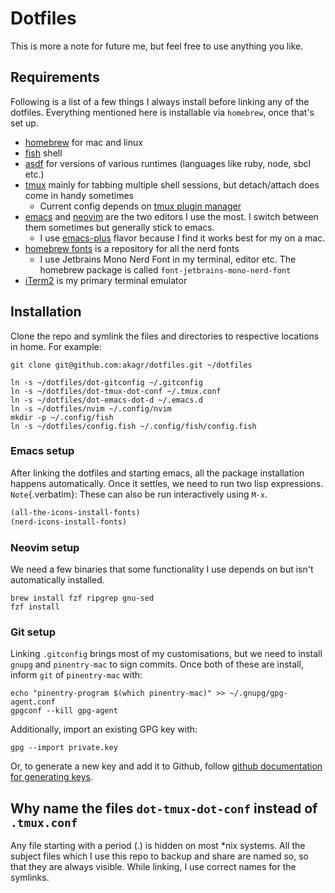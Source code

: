 # Dotfiles

This is more a note for future me, but feel free to use anything you
like.

## Requirements

Following is a list of a few things I always install before linking any
of the dotfiles. Everything mentioned here is installable via
`homebrew`, once that's set up.

- [homebrew](https://brew.sh/) for mac and linux
- [fish](https://fishshell.com/) shell
- [asdf](https://asdf-vm.com/) for versions of various runtimes (languages like ruby, node, sbcl etc.)
- [tmux](https://github.com/tmux/tmux/wiki) mainly for tabbing multiple shell sessions, but detach/attach does come in handy sometimes
  - Current config depends on [tmux plugin manager](https://github.com/tmux-plugins/tpm)
- [emacs](https://www.gnu.org/software/emacs/) and [neovim](https://neovim.io/) are the two editors I use the most. I switch between them
    sometimes but generally stick to emacs.
  - I use [emacs-plus](https://github.com/d12frosted/homebrew-emacs-plus) flavor because I find it works best for my on a mac.
- [homebrew fonts](https://github.com/Homebrew/homebrew-cask-fonts) is a repository for all the nerd fonts
  - I use Jetbrains Mono Nerd Font in my terminal, editor etc. The homebrew package is called `font-jetbrains-mono-nerd-font`
- [iTerm2](https://iterm2.com) is my primary terminal emulator


## Installation

Clone the repo and symlink the files and directories to respective
locations in home. For example:

```fish
git clone git@github.com:akagr/dotfiles.git ~/dotfiles

ln -s ~/dotfiles/dot-gitconfig ~/.gitconfig
ln -s ~/dotfiles/dot-tmux-dot-conf ~/.tmux.conf
ln -s ~/dotfiles/dot-emacs-dot-d ~/.emacs.d
ln -s ~/dotfiles/nvim ~/.config/nvim
mkdir -p ~/.config/fish
ln -s ~/dotfiles/config.fish ~/.config/fish/config.fish
```

### Emacs setup

After linking the dotfiles and starting emacs, all the package
installation happens automatically. Once it settles, we need to run two
lisp expressions. `Note`{.verbatim}: These can also be run interactively
using `M-x`.

```lisp
(all-the-icons-install-fonts)
(nerd-icons-install-fonts)
```

### Neovim setup

We need a few binaries that some functionality I use depends on but isn't automatically installed.

```fish
brew install fzf ripgrep gnu-sed
fzf install
```

### Git setup

Linking `.gitconfig` brings most of my customisations, but we need to
install `gnupg` and `pinentry-mac` to sign commits. Once both of these
are install, inform `git` of `pinentry-mac` with:

```fish
echo "pinentry-program $(which pinentry-mac)" >> ~/.gnupg/gpg-agent.conf
gpgconf --kill gpg-agent
```

Additionally, import an existing GPG key with:

```fish
gpg --import private.key
```

Or, to generate a new key and add it to Github, follow [github
documentation for generating
keys](https://docs.github.com/en/authentication/managing-commit-signature-verification/generating-a-new-gpg-key).

## Why name the files `dot-tmux-dot-conf` instead of `.tmux.conf`

Any file starting with a period (.) is hidden on most \*nix systems. All
the subject files which I use this repo to backup and share are named
so, so that they are always visible. While linking, I use correct names
for the symlinks.
